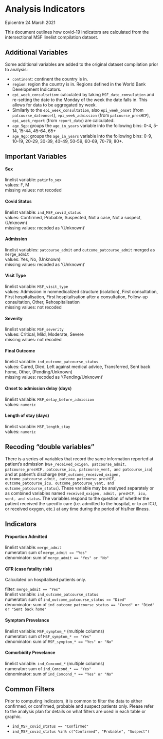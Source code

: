 Analysis Indicators
================
Epicentre
24 March 2021

This document outlines how covid-19 indicators are calculated from the
intersectional MSF linelist compilation dataset.

## Additional Variables

Some additional variables are added to the original dataset compilation
prior to analysis:

-   `continent`: continent the country is in.
-   `region`: region the country is in. Regions defined in the World
    Bank Development Indicators.
-   `epi_week_consultation`: calculated by taking `MSF_date_consulation`
    and re-setting the date to the Monday of the week the date falls in.
    This allows for data to be aggregated by week.
-   Similarly to the `epi_week_consultation`, also `epi_week_onset`
    (from `patcourse_dateonset`), `epi_week_admission` (from
    `patcourse_presHCF`), `epi_week_report` (from `report_date`) are
    calculated.
-   `age_5gp`: groups the `age_in_years` variable into the following
    bins: 0-4, 5-14, 15-44, 45-64, 65+
-   `age_9gp`: groups the `age_in_years` variable into the following
    bins: 0-9, 10-19, 20-29, 30-39, 40-49, 50-59, 60-69, 70-79, 80+.

## Important Variables

#### Sex

linelist variable: `patinfo_sex`  
values: F, M  
missing values: not recoded

#### Covid Status

linelist variable: `ind_MSF_covid_status`  
values: Confirmed, Probable, Suspected, Not a case, Not a suspect,
(Unknown)  
missing values: recoded as ‘(Unknown)’

#### Admission

linelist variables: `patcourse_admit` and `outcome_patcourse_admit`
merged as `merge_admit`  
values: Yes, No, (Unknown)  
missing values: recoded as ‘(Unknown)’

#### Visit Type

linelist variable: `MSF_visit_type`  
values: Admission in nonmedicalized structure (isolation), First
consultation, First hospitalisation, First hospitalisation after a
consultation, Follow-up consultation, Other, Rehospitalisation  
missing values: not recoded

#### Severity

linelist variable: `MSF_severity`  
values: Critical, Mild, Moderate, Severe  
missing values: not recoded

#### Final Outcome

linelist variable: `ind_outcome_patcourse_status`  
values: Cured, Died, Left against medical advice, Transferred, Sent back
home, Other, (Pending/Unknown)  
missing values: recoded as ‘(Pending/Unknown)’

#### Onset to admission delay (days)

linelist variable: `MSF_delay_before_admission`  
values: `numeric`

#### Length of stay (days)

linelist variable: `MSF_length_stay`  
values: `numeric`

## Recoding “double variables”

There is a series of variables that record the same information reported
at patient’s admission
(`MSF_received_oxigen, patcourse_admit, patcourse_presHCF, patcourse_icu, patcourse_vent, and patcourse_iso`)
and at patient’s discharge
(`MSF_outcome_received_oxigen, outcome_patcourse_admit, outcome_patcourse_presHCF, outcome_patcourse_icu, outcome_patcourse_vent, and outcome_patcourse_status`).
These variable may be analysed separately or as combined variables named
`received_oxigen, admit, presHCF, icu, vent, and status`. The variables
respond to the question of whether the patient received the specific
care (i.e. admitted to the hospital, or to an ICU, or received oxygen,
etc.) at any time during the period of his/her illness.

## Indicators

#### Proportion Admitted

linelist variable: `merge_admit`  
numerator: sum of `merge_admit == "Yes"`  
denominator: sum of `merge_admit == "Yes" or "No"`

#### CFR (case fatality risk)

Calculated on hospitalised patients only.

filter: `merge_admit == "Yes"`  
linelist variable: `ind_outcome_patcourse_status`  
numerator: sum of `ind_outcome_patcourse_status == "Died"`  
denominator: sum of
`ind_outcome_patcourse_status == "Cured" or "Died" or "Sent back home"`

#### Symptom Prevelance

linelist variable: `MSF_symptom_*` (multiple columns)  
numerator: sum of `MSF_symptom_* == "Yes"`  
denominator: sum of `MSF_symptom_* == "Yes" or "No"`

#### Comorbidity Prevelance

linelist variable: `ind_Comcond_*` (multiple columns)  
numerator: sum of `ind_Comcond_* == "Yes"`  
denominator: sum of `ind_Comcond_* == "Yes" or "No"`

## Common Filters

Prior to computing indicators, it is common to filter the data to either
confirmed, or confirmed, probable and suspect patients only. Please
refer to the analysis plan for details on what filters are used in each
table or graphic.

-   `ind_MSF_covid_status == "Confirmed"`
-   `ind_MSF_covid_status %in% c("Confirmed", "Probable", "Suspect")`

<br>
